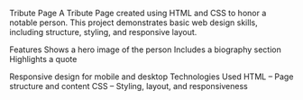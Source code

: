 Tribute Page
A Tribute Page created using HTML and CSS to honor a notable person. This project demonstrates basic web design skills, including structure, styling, and responsive layout.

Features
Shows a hero image of the person
Includes a biography section
Highlights a quote

Responsive design for mobile and desktop
Technologies Used
HTML – Page structure and content
CSS – Styling, layout, and responsiveness
